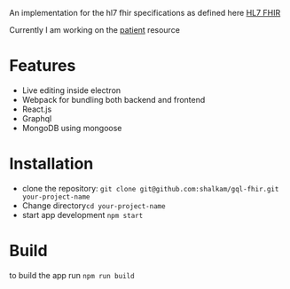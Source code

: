 An implementation for the hl7 fhir specifications as defined here [HL7 FHIR](https://www.hl7.org/fhir/)

Currently I am working on the [patient](https://www.hl7.org/fhir/patient.html) resource
# Features
* Live editing inside electron
* Webpack for bundling both backend and frontend
* React.js
* Graphql
* MongoDB using mongoose

# Installation
* clone the repository: `git clone git@github.com:shalkam/gql-fhir.git your-project-name`
* Change directory`cd your-project-name`
* start app development `npm start`

# Build
to build the app run `npm run build`
